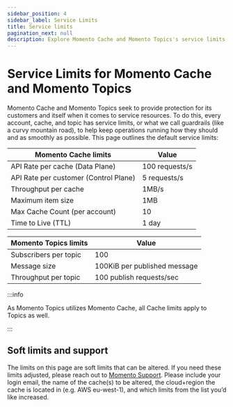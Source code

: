 ```yaml
---
sidebar_position: 4
sidebar_label: Service Limits
title: Service limits
pagination_next: null
description: Explore Momento Cache and Momento Topics's service limits, the default values, and how to get them changed if you need.
---
```


# Service Limits for Momento Cache and Momento Topics

Momento Cache and Momento Topics seek to provide protection for its customers and itself when it comes to service resources. To do this, every account, cache, and topic has service limits, or what we call guardrails (like a curvy mountain road), to help keep operations running how they should and as smoothly as possible. This page outlines the default service limits:

| Momento Cache limits                  | Value    |
|---------------------------------------|----------|
| API Rate per cache (Data Plane)       | 100 requests/s |
| API Rate per customer (Control Plane) | 5 requests/s   |
| Throughput per cache                  | 1MB/s    |
| Maximum item size                     | 1MB      |
| Max Cache Count (per account)         | 10       |
| Time to Live (TTL)                    | 1 day    |

| Momento Topics limits                 | Value    |
|---------------------------------------|----------|
| Subscribers per topic                 | 100      |
| Message size                          | 100KiB per published message   |
| Throughput per topic                  | 100 publish requests/sec   |

:::info

As Momento Topics utilizes Momento Cache, all Cache limits apply to Topics as well.

:::


## Soft limits and support
The limits on this page are soft limits that can be altered. If you need these limits adjusted, please reach out to [Momento Support](mailto:support@momentohq.com). Please include your login email, the name of the cache(s) to be altered, the cloud+region the cache is located in (e.g. AWS eu-west-1), and which limits from the list you’d like increased.
